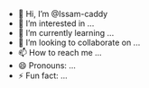 - 👋 Hi, I’m @Issam-caddy
- 👀 I’m interested in ...
- 🌱 I’m currently learning ...
- 💞️ I’m looking to collaborate on ...
- 📫 How to reach me ...
- 😄 Pronouns: ...
- ⚡ Fun fact: ...

<!---
Issam-caddy/Issam-caddy is a ✨ special ✨ repository because its `README.md` (this file) appears on your GitHub profile.
You can click the Preview link to take a look at your changes.
--->

